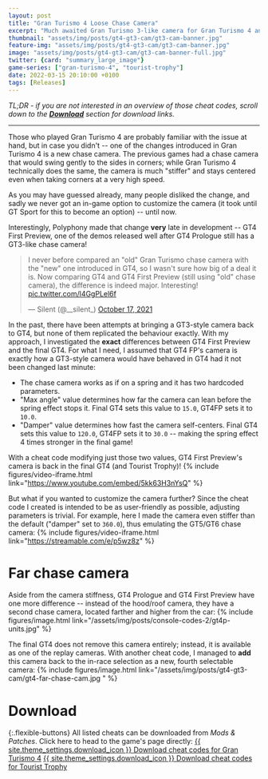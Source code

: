 ```yaml
---
layout: post
title: "Gran Turismo 4 Loose Chase Camera"
excerpt: "Much awaited Gran Turismo 3-like camera for Gran Turismo 4 and Tourist Trophy."
thumbnail: "assets/img/posts/gt4-gt3-cam/gt3-cam-banner.jpg"
feature-img: "assets/img/posts/gt4-gt3-cam/gt3-cam-banner.jpg"
image: "assets/img/posts/gt4-gt3-cam/gt3-cam-banner-full.jpg"
twitter: {card: "summary_large_image"}
game-series: ["gran-turismo-4", "tourist-trophy"]
date: 2022-03-15 20:10:00 +0100
tags: [Releases]
---
```


*TL;DR - if you are not interested in an overview of those cheat codes,
scroll down to the [**Download**](#download) section for download links.*

***

Those who played Gran Turismo 4 are probably familiar with the issue at hand, but in case you didn't -- one of the changes
introduced in Gran Turismo 4 is a new chase camera. The previous games had a chase camera that would swing gently to the sides
in corners; while Gran Turismo 4 technically does the same, the camera is much "stiffer" and stays centered even when taking
corners at a very high speed.

As you may have guessed already, many people disliked the change, and sadly we never got an in-game option to customize
the camera (it took until GT Sport for this to become an option) -- until now.

Interestingly, Polyphony made that change **very** late in development -- GT4 First Preview, one of the demos released well after GT4 Prologue
still has a GT3-like chase camera!

<blockquote class="twitter-tweet" data-align="center"><p lang="en" dir="ltr">I never before compared an &quot;old&quot; Gran Turismo chase camera with the &quot;new&quot; one introduced in GT4, so I wasn&#39;t sure how big of a deal it is. Now comparing GT4 and GT4 First Preview (still using &quot;old&quot; chase camera), the difference is indeed major. Interesting! <a href="https://t.co/l4GgPLel6f">pic.twitter.com/l4GgPLel6f</a></p>&mdash; Silent (@__silent_) <a href="https://twitter.com/__silent_/status/1449783924654235651?ref_src=twsrc%5Etfw">October 17, 2021</a></blockquote> <script async src="https://platform.twitter.com/widgets.js" charset="utf-8"></script>

In the past, there have been attempts at bringing a GT3-style camera back to GT4, but none of them replicated the behaviour exactly.
With my approach, I investigated the **exact** differences between GT4 First Preview and the final GT4. For what I need,
I assumed that GT4 FP's camera is exactly how a GT3-style camera would have behaved in GT4 had it not been changed last minute:
* The chase camera works as if on a spring and it has two hardcoded parameters.
* "Max angle" value determines how far the camera can lean before the spring effect stops it. Final GT4 sets this value to `15.0`, GT4FP sets it to `10.0`.
* "Damper" value determines how fast the camera self-centers. Final GT4 sets this value to `120.0`, GT4FP sets it to `30.0` -- making the spring effect 4 times stronger in the final game!

With a cheat code modifying just those two values, GT4 First Preview's camera is back in the final GT4 (and Tourist Trophy)!
{% include figures/video-iframe.html link="https://www.youtube.com/embed/5kk63H3nYsQ" %}

But what if you wanted to customize the camera further? Since the cheat code I created is intended to be as user-friendly as possible,
adjusting parameters is trivial. For example, here I made the camera even stiffer than the default ("damper" set to `360.0`), thus emulating the GT5/GT6 chase camera:
{% include figures/video-iframe.html link="https://streamable.com/e/p5wz8z" %}

# Far chase camera

Aside from the camera stiffness, GT4 Prologue and GT4 First Preview have one more difference -- instead of the hood/roof camera, they have a second chase camera, located farther and higher from the car:
{% include figures/image.html link="/assets/img/posts/console-codes-2/gt4p-units.jpg" %}

The final GT4 does not remove this camera entirely; instead, it is available as one of the replay cameras.
With another cheat code, I managed to **add** this camera back to the in-race selection as a new, fourth selectable camera:
{% include figures/image.html link="/assets/img/posts/gt4-gt3-cam/gt4-far-chase-cam.jpg " %}

# Download

{:.flexible-buttons}
All listed cheats can be downloaded from *Mods & Patches*. Click here to head to the game's page directly:
<a href="{% link _games/gt/gran-turismo-4.md %}" class="button" target="_blank">{{ site.theme_settings.download_icon }} Download cheat codes for Gran Turismo 4</a>
<a href="{% link _games/gt/tourist-trophy.md %}" class="button" target="_blank">{{ site.theme_settings.download_icon }} Download cheat codes for Tourist Trophy</a>
